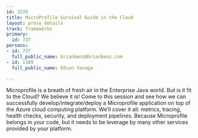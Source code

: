 ```yaml
---
id: 3278
title: MicroProfile Survival Guide in the Cloud
layout: preso_details
track: frameworks
primary:
  id: 737
persons:
- id: 737
  full_public_name: brianbenz@brianbenz.com
- id: 1389
  full_public_name: Edson Yanaga

---
```

Microprofile is a breath of fresh air in the Enterprise Java world. But is it fit to the Cloud? We believe it is! Come to this session and see how we can successfully develop/integrate/deploy a Microprofile application on top of the Azure cloud computing platform. We’ll cover it all: metrics, tracing, health checks, security, and deployment pipelines. Because Microprofile belongs in your code, but it needs to be leverage by many other services provided by your platform.